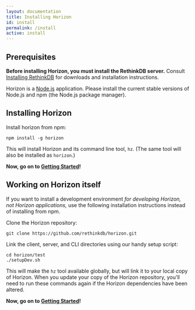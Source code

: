 ```yaml
---
layout: documentation
title: Installing Horizon
id: install
permalink: /install
active: install
---
```


## Prerequisites

**Before installing Horizon, you must install the RethinkDB server.** Consult [Installing RethinkDB][ir] for downloads and installation instructions.

[ir]: http://rethinkdb.com/docs/install/

Horizon is a [Node.js][njs] application. Please install the current stable versions of Node.js and npm (the Node.js package manager).

[njs]: https://nodejs.org/

## Installing Horizon

Install horizon from npm:

    npm install -g horizon

This will install Horizon and its command line tool, `hz`. (The same tool will also be installed as `horizon`.)

**Now, go on to [Getting Started][gs]!**

[gs]: /docs/getting-started

## Working on Horizon itself

If you want to install a development environment _for developing Horizon, not Horizon applications,_ use the following installation instructions instead of installing from npm.

Clone the Horizon repository:

    git clone https://github.com/rethinkdb/horizon.git

Link the client, server, and CLI directories using our handy setup script:

    cd horizon/test
    ./setupDev.sh

This will make the `hz` tool available globally, but will link it to your local copy of Horizon. When you update your copy of the Horizon repository, you'll need to run these commands again if the Horizon dependencies have been altered.

**Now, go on to [Getting Started][gs]!**
